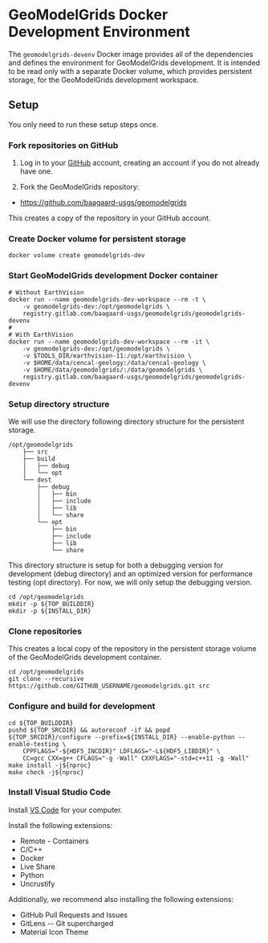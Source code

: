 # GeoModelGrids Docker Development Environment

The `geomodelgrids-devenv` Docker image provides all of the dependencies and
defines the environment for GeoModelGrids development. It is intended to be
read only with a separate Docker volume, which provides persistent
storage, for the GeoModelGrids development workspace.

## Setup

You only need to run these setup steps once.

### Fork repositories on GitHub

1. Log in to your [GitHub](https://github.com) account, creating an
account if you do not already have one.

2. Fork the GeoModelGrids repository:
* https://github.com/baagaard-usgs/geomodelgrids

This creates a copy of the repository in your GitHub account.

### Create Docker volume for persistent storage

```
docker volume create geomodelgrids-dev
```

### Start GeoModelGrids development Docker container

```
# Without EarthVision
docker run --name geomodelgrids-dev-workspace --rm -t \
    -v geomodelgrids-dev:/opt/geomodelgrids \
    registry.gitlab.com/baagaard-usgs/geomodelgrids/geomodelgrids-devenv
# 
# With EarthVision
docker run --name geomodelgrids-dev-workspace --rm -it \
    -v geomodelgrids-dev:/opt/geomodelgrids \
    -v $TOOLS_DIR/earthvision-11:/opt/earthvision \
    -v $HOME/data/cencal-geology:/data/cencal-geology \
    -v $HOME/data/geomodelgrids/:/data/geomodelgrids \
    registry.gitlab.com/baagaard-usgs/geomodelgrids/geomodelgrids-devenv
```

### Setup directory structure

We will use the directory following directory structure for the
persistent storage.

```
/opt/geomodelgrids
    ├── src
    ├── build
    │   ├── debug
    │   └── opt
    └── dest
        ├── debug
        │   ├── bin
        │   ├── include
        │   ├── lib
        │   └── share
        └── opt
            ├── bin
            ├── include
            ├── lib
            └── share
```

This directory structure is setup for both a debugging version for
development (debug directory) and an optimized version for performance
testing (opt directory). For now, we will only setup the debugging
version.

```
cd /opt/geomodelgrids
mkdir -p ${TOP_BUILDDIR}
mkdir -p ${INSTALL_DIR}
```

### Clone repositories

This creates a local copy of the repository in the persistent storage volume of the GeoModelGrids development container.

```
cd /opt/geomodelgrids
git clone --recursive https://github.com/GITHUB_USERNAME/geomodelgrids.git src
```

### Configure and build for development

```
cd ${TOP_BUILDDIR}
pushd ${TOP_SRCDIR} && autoreconf -if && popd
${TOP_SRCDIR}/configure --prefix=${INSTALL_DIR} --enable-python --enable-testing \
    CPPFLAGS="-${HDF5_INCDIR}" LDFLAGS="-L${HDF5_LIBDIR}" \
    CC=gcc CXX=g++ CFLAGS="-g -Wall" CXXFLAGS="-std=c++11 -g -Wall"
make install -j${nproc}
make check -j${nproc}
```


### Install Visual Studio Code

Install [VS Code](https://code.visualstudio.com/) for your computer.

Install the following extensions:
* Remote - Containers
* C/C++ 
* Docker
* Live Share
* Python
* Uncrustify

Additionally, we recommend also installing the following extensions:
* GitHub Pull Requests and Issues
* GitLens -- Git supercharged
* Material Icon Theme
